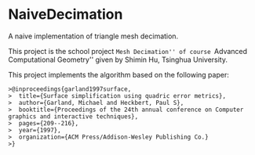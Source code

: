 # NaiveDecimation
A naive implementation of triangle mesh decimation.

This project is the school project ``Mesh Decimation'' of course ``Advanced Computational Geometry'' given by
Shimin Hu, Tsinghua University.

This project implements the algorithm based on the following paper:

    >@inproceedings{garland1997surface,
    >  title={Surface simplification using quadric error metrics},
    >  author={Garland, Michael and Heckbert, Paul S},
    >  booktitle={Proceedings of the 24th annual conference on Computer graphics and interactive techniques},
    >  pages={209--216},
    >  year={1997},
    >  organization={ACM Press/Addison-Wesley Publishing Co.}
    >}
